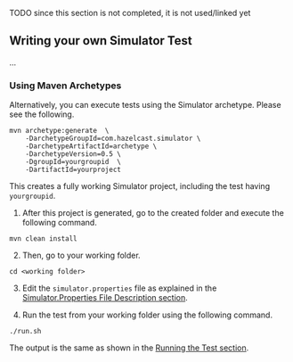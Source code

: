 
TODO since this section is not completed, it is not used/linked yet 

## Writing your own Simulator Test

...

### Using Maven Archetypes

Alternatively, you can execute tests using the Simulator archetype. Please see the following.

```
mvn archetype:generate  \
    -DarchetypeGroupId=com.hazelcast.simulator \
    -DarchetypeArtifactId=archetype \
    -DarchetypeVersion=0.5 \
    -DgroupId=yourgroupid  \
    -DartifactId=yourproject
```

This creates a fully working Simulator project, including the test having `yourgroupid`.

1. After this project is generated, go to the created folder and execute the following command.

  ```
  mvn clean install
  ```

2. Then, go to your working folder.

  ```
  cd <working folder>
  ```

3. Edit the `simulator.properties` file as explained in the [Simulator.Properties File Description section](#simulator-properties-file-description).

4. Run the test from your working folder using the following command.

  ```
  ./run.sh
  ```

The output is the same as shown in the [Running the Test section](#running-the-test).
